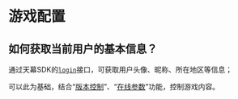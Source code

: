 # 游戏配置

## 如何获取当前用户的基本信息？

通过天幕SDK的[`login`](../selling/dev-guide/login/get-user-info.md)接口，可获取用户头像、昵称、所在地区等信息；

可以此为基础，结合“[版本控制](../game-set/main-features/features-switch.md)”、“[在线参数](../game-set/main-features/json.md)”功能，控制游戏内容。
